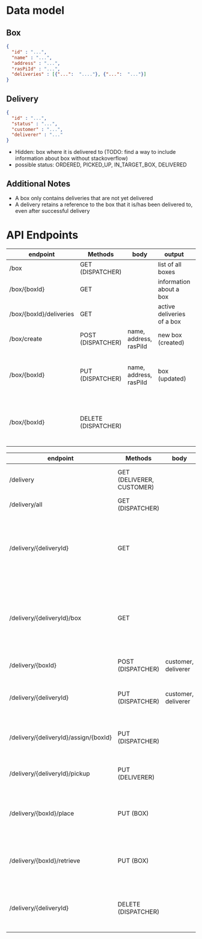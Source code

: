 # Data model

## Box
```json
{
  "id" : "...",
  "name" : "...",
  "address" : "...",
  "rasPiId" : "...",
  "deliveries" : [{"...":  "...."}, {"...":  "..."}]
}
```

## Delivery
```json
{
  "id" : "...",
  "status" : "...",
  "customer" : "...",
  "deliverer" : "..."
}
```
- Hidden: box where it is delivered to (TODO: find a way to include information about box without stackoverflow)
- possible status: ORDERED, PICKED_UP, IN_TARGET_BOX, DELIVERED

## Additional Notes
- A box only contains deliveries that are not yet delivered
- A delivery retains a reference to the box that it is/has been delivered to, even after successful delivery

# API Endpoints

| endpoint                | Methods             | body                   | output                     | comment                                         |
|-------------------------|---------------------|------------------------|----------------------------|-------------------------------------------------|
| /box                    | GET (DISPATCHER)    |                        | list of all boxes          |                                                 |
| /box/{boxId}            | GET                 |                        | information about a box    |                                                 |
| /box/{boxId}/deliveries | GET                 |                        | active deliveries of a box |                                                 |
| /box/create             | POST (DISPATCHER)   | name, address, rasPiId | new box (created)          |                                                 |
| /box/{boxId}            | PUT (DISPATCHER)    | name, address, rasPiId | box (updated)              | only possible if box has no deliveries assigned |
| /box/{boxId}            | DELETE (DISPATCHER) |                        |                            | only possible if box has no deliveries assigned |


| endpoint                              | Methods                   | body                | output                                                                              | comment                                                                        |
|---------------------------------------|---------------------------|---------------------|-------------------------------------------------------------------------------------|--------------------------------------------------------------------------------|
| /delivery                             | GET (DELIVERER, CUSTOMER) |                     | list of all deliveries concerning this aseUser                                      |                                                                                |
| /delivery/all                         | GET (DISPATCHER)          |                     | list of all deliveries                                                              |                                                                                |
| /delivery/{deliveryId}                | GET                       |                     | information about a delivery                                                        | only authorized if this delivery concerns the aseUser or aseUser is dispatcher |
| /delivery/{deliveryId}/box            | GET                       |                     | information about the box that is used to deliver this delivery                     | only authorized if this delivery concerns the aseUser or aseUser is dispatcher |
| /delivery/{boxId}                     | POST (DISPATCHER)         | customer, deliverer | create a new delivery                                                               | initial status is ORDERED                                                      |
| /delivery/{deliveryId}                | PUT (DISPATCHER)          | customer, deliverer | update a delivery                                                                   | status can be updated via different endpoint                                   |
| /delivery/{deliveryId}/assign/{boxId} | PUT (DISPATCHER)          |                     | reassign a delivery                                                                 | only possible if delivery has status ORDERED                                   |
| /delivery/{deliveryId}/pickup         | PUT (DELIVERER)           |                     | change the status of a delivery to PICKED_UP                                        |                                                                                |
| /delivery/{boxId}/place               | PUT (BOX)                 |                     | change the status of all deliveries in a box with status PICKED_UP to IN_TARGET_BOX |                                                                                |
| /delivery/{boxId}/retrieve            | PUT (BOX)                 |                     | change the status of all deliveries in a box with status IN_TARGET_BOX to DELIVERED |                                                                                |
| /delivery/{deliveryId}                | DELETE (DISPATCHER)       |                     |                                                                                     | only possible if status is ORDERED or DELIVERED                                | 